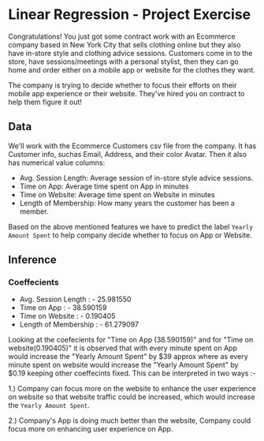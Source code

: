 # Linear Regression - Project Exercise

Congratulations! You just got some contract work with an Ecommerce company based in New York City that sells clothing online but they also have in-store style and clothing advice sessions. Customers come in to the store, have sessions/meetings with a personal stylist, then they can go home and order either on a mobile app or website for the clothes they want.

The company is trying to decide whether to focus their efforts on their mobile app experience or their website. They've hired you on contract to help them figure it out!

## Data

We'll work with the Ecommerce Customers csv file from the company. It has Customer info, suchas Email, Address, and their color Avatar. Then it also has numerical value columns:

* Avg. Session Length: Average session of in-store style advice sessions.
* Time on App: Average time spent on App in minutes
* Time on Website: Average time spent on Website in minutes
* Length of Membership: How many years the customer has been a member. 

Based on the above mentioned features we have to predict the label `Yearly Amount Spent` to help company decide whether to focus on App or Website.


## Inference

### Coeffecients

* Avg. Session Length  : - 25.981550
* Time on App          : - 38.590159
* Time on Website      : - 0.190405
* Length of Membership : - 61.279097


Looking at the coefecients for "Time on App (38.590159)" and for "Time on 
website(0.190405)" it is observed that with every minute spent on App would 
increase the "Yearly Amount Spent" by $39 approx where as every minute 
spent on website would increase the "Yearly Amount Spent" by $0.19 keeping
other coeffecints fixed. This can be interpreted in two ways :- 
    
 1.) Company can focus more on the website to enhance the user experience 
     on website so that website traffic could be increased, which would
     increase the `Yearly Amount Spent`.
    
        
 2.) Company's App is doing much better than the website, Company could 
     focus more on enhancing user experience on App.
